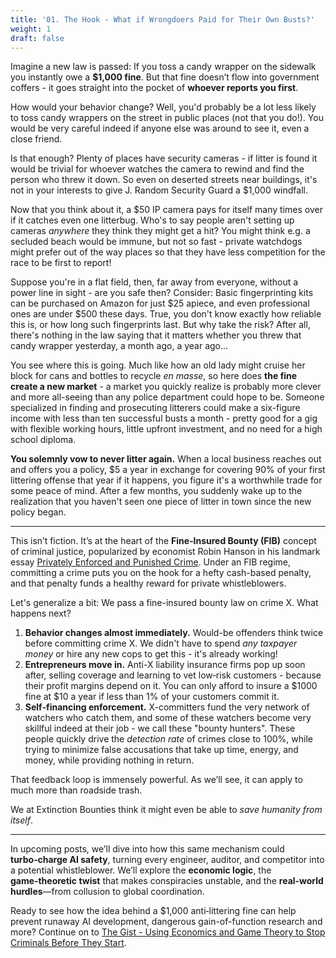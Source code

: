 ```yaml
---
title: '01. The Hook - What if Wrongdoers Paid for Their Own Busts?' 
weight: 1 
draft: false
---
```


Imagine a new law is passed: If you toss a candy wrapper on the sidewalk 
you instantly owe a **$1,000 fine**. But that fine doesn’t flow into 
government coffers - it goes
straight into the pocket of **whoever reports you first**.

How would your behavior change? Well, you'd probably be a lot less likely to
toss candy wrappers on the street in public places (not that you do!). 
You would be very careful indeed if anyone else was around to see it, even a 
close friend.

Is that enough? Plenty of places have security cameras - if
litter is found it would be trivial for whoever
watches the camera to rewind and find the person who threw it down. So even on
deserted streets near buildings, it's not in your interests to give 
J. Random Security Guard a $1,000 windfall. 

Now that you think about it,
a $50 IP camera pays for itself many times over if it catches even one 
litterbug. Who's to say people aren't setting up cameras *anywhere*
they think they might get a hit? You might think e.g. a secluded beach
would be immune, but not so fast - private watchdogs might prefer out of the way 
places so that they have less competition for the race to be first to report!

Suppose you're in a flat field, then, far away from everyone, without a
power line in sight - are you safe then? Consider: Basic fingerprinting kits
can be purchased on Amazon for just $25 apiece, and even professional ones are 
under $500 these days. True, you don't know exactly how reliable this is, or
how long such fingerprints last. But why take the risk? After all,
there's nothing in the law saying that it matters 
whether you threw that candy wrapper yesterday, a month ago, a year ago...

You see where this is going. Much like how an old lady might cruise her block
for cans and bottles to recycle *en masse*, so here does **the fine create a 
new market** - a market
you quickly realize is probably more clever and more all-seeing than
any police department could hope to be. Someone specialized in finding and
prosecuting litterers could make a six-figure income with less than ten
successful busts a month - pretty good for a gig with flexible working
hours, little upfront investment, and no need for a high school 
diploma.

**You solemnly vow to never litter again.** When a local business reaches out and
offers you a policy, $5 a year in exchange for covering 90% of your first
littering offense that year if it happens, you figure it's a worthwhile trade
for some peace of mind. After a few months, you suddenly wake up to the
realization that you haven't seen one piece of litter in town since the new 
policy began.

---

This isn’t fiction. 
It’s at the heart of the **Fine‑Insured Bounty (FIB)**
concept of criminal justice, popularized by economist Robin Hanson in his 
landmark essay
[Privately Enforced and Punished Crime](https://www.overcomingbias.com/p/privately-enforced-punished-crimehtml).
Under an FIB regime, committing a crime puts you on the hook for a hefty 
cash-based penalty, and that penalty funds a healthy reward for private 
whistleblowers. 

Let's generalize a bit: We pass a fine-insured bounty law on crime X. 
What happens next?

1. **Behavior changes almost immediately.** Would-be offenders think twice 
   before committing crime X. We didn't have to spend *any taxpayer money* or
   hire any new cops to get this - it's already working!
1. **Entrepreneurs move in.** Anti-X liability insurance firms pop up soon 
   after, selling coverage and learning to vet low‑risk customers - because 
   their profit margins depend on it. You can only afford to insure a $1000 
   fine at $10 a year if less than 1% of your customers commit it.
1. **Self‑financing enforcement.** X-committers fund the very network of watchers
   who catch them, and some of these watchers become very skillful indeed at
   their job - we call these "bounty hunters". These people quickly drive the
   *detection rate* of crimes close to 100%, while trying to minimize false
   accusations that take up time, energy, and money, while providing nothing
   in return.

That feedback loop is immensely powerful. As we’ll see, it can apply to much 
more than roadside trash. 

We at Extinction Bounties think it might even be able to *save humanity from 
itself*.

---

In upcoming posts, we’ll dive into how this same mechanism could **turbo‑charge
AI safety**, turning every engineer, auditor, and competitor into a potential
whistleblower. We’ll explore the **economic logic**, the **game‑theoretic
twist** that makes conspiracies unstable, and the **real‑world hurdles**—from
collusion to global coordination.

Ready to see how the idea behind a $1,000 anti‑littering fine can help prevent
runaway AI development, dangerous gain-of-function research and more? Continue
on to
[The Gist - Using Economics and Game Theory to Stop Criminals Before They Start](/main-sequence/02-the-gist/).
